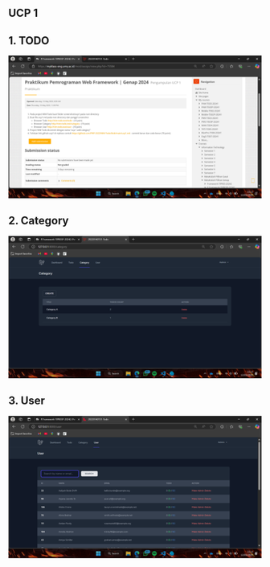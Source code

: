 ## UCP 1

## 1. TODO
![alt text](screenshot/ucp1/image1.png)

## 2. Category
![alt text](screenshot/ucp1/image2.png)

## 3. User
![alt text](screenshot/ucp1/image3.png)
